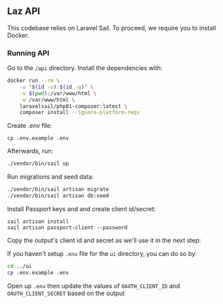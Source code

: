 ## Laz API

This codebase relies on Laravel Sail. To proceed, we require you to install Docker.

### Running API

Go to the `/api` directory. Install the dependencies with:

```bash
docker run --rm \
    -u "$(id -u):$(id -g)" \
    -v $(pwd):/var/www/html \
    -w /var/www/html \
    laravelsail/php81-composer:latest \
    composer install --ignore-platform-reqs
```

Create .env file:

```
cp .env.example .env
```

Afterwards, run:

```bash
./vendor/bin/sail up
```

Run migrations and seed data:

```bash
./vendor/bin/sail artisan migrate
./vendor/bin/sail artisan db:seed
```

Install Passport keys and and create client id/secret:

```
sail artisan install
sail artisan passport:client --password
```

Copy the output's client id and secret as we'll use it in the next step:

If you haven't setup `.env` file for the `ui` directory, you can do so by:

```bash
cd ../ui
cp .env.example .env
```

Open up `.env` then update the values of `OAUTH_CLIENT_ID` and `OAUTH_CLIENT_SECRET` based on the output
